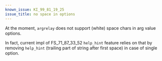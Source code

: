 ```yaml
---
known_issue: KI_99_81_19_25
issue_title: no space in options
---
```


At the moment, `argrelay` does not support (white) space chars in arg value options.

In fact, current impl of FS_71_87_33_52 `help_hint` feature relies on that by removing
`help_hint` (trailing part of string after first space) in case of single option.
